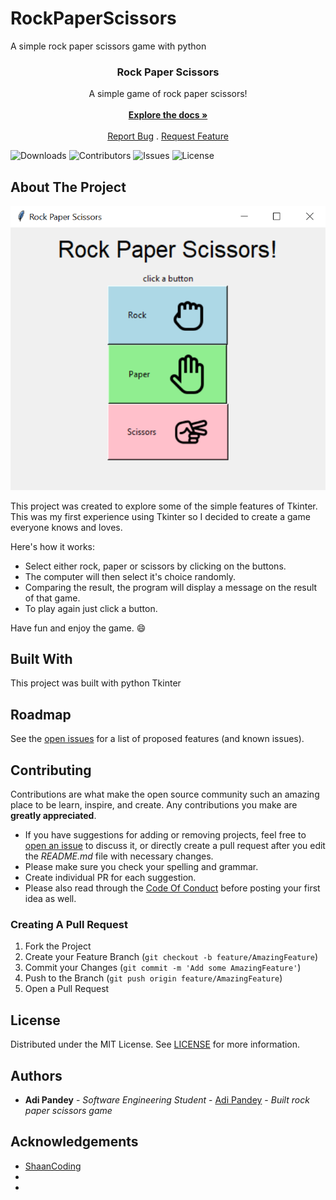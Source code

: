 # RockPaperScissors
A simple rock paper scissors game with python
<br/>
<p align="center">
  <h3 align="center">Rock Paper Scissors</h3>

  <p align="center">
    A simple game of rock paper scissors!
    <br/>
    <br/>
    <a href="https://github.com/HimalayanPanda/RockPaperScissors"><strong>Explore the docs »</strong></a>
    <br/>
    <br/>
    <a href="https://github.com/HimalayanPanda/RockPaperScissors/issues">Report Bug</a>
    .
    <a href="https://github.com/HimalayanPanda/RockPaperScissors/issues">Request Feature</a>
  </p>
</p>

![Downloads](https://img.shields.io/github/downloads/HimalayanPanda/RockPaperScissors/total) ![Contributors](https://img.shields.io/github/contributors/HimalayanPanda/RockPaperScissors?color=dark-green) ![Issues](https://img.shields.io/github/issues/HimalayanPanda/RockPaperScissors) ![License](https://img.shields.io/github/license/HimalayanPanda/RockPaperScissors) 

## About The Project

![Screen Shot](images/screenshot.png)

This project was created to explore some of the simple features of Tkinter. This was my first experience using Tkinter so I decided to create a game everyone knows and loves.

Here's how it works:

* Select either rock, paper or scissors by clicking on the buttons.
* The computer will then select it's choice randomly.
* Comparing the result, the program will display a message on the result of that game.
* To play again just click a button.

Have fun and enjoy the game. :smile:

## Built With

This project was built with python Tkinter

## Roadmap

See the [open issues](https://github.com/HimalayanPanda/RockPaperScissors/issues) for a list of proposed features (and known issues).

## Contributing

Contributions are what make the open source community such an amazing place to be learn, inspire, and create. Any contributions you make are **greatly appreciated**.
* If you have suggestions for adding or removing projects, feel free to [open an issue](https://github.com/HimalayanPanda/RockPaperScissors/issues/new) to discuss it, or directly create a pull request after you edit the *README.md* file with necessary changes.
* Please make sure you check your spelling and grammar.
* Create individual PR for each suggestion.
* Please also read through the [Code Of Conduct](https://github.com/HimalayanPanda/RockPaperScissors/blob/main/CODE_OF_CONDUCT.md) before posting your first idea as well.

### Creating A Pull Request

1. Fork the Project
2. Create your Feature Branch (`git checkout -b feature/AmazingFeature`)
3. Commit your Changes (`git commit -m 'Add some AmazingFeature'`)
4. Push to the Branch (`git push origin feature/AmazingFeature`)
5. Open a Pull Request

## License

Distributed under the MIT License. See [LICENSE](https://github.com/HimalayanPanda/RockPaperScissors/blob/main/LICENSE.md) for more information.

## Authors

* **Adi Pandey** - *Software Engineering Student* - [Adi Pandey](https://github.com/HimalayanPanda) - *Built rock paper scissors game*

## Acknowledgements

* [ShaanCoding](https://github.com/ShaanCoding/)
* []()
* []()
